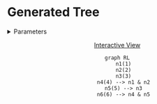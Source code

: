 # Generated Tree

<details>
<summary> Parameters </summary>

- Leaves: 3
- Branches: 2
- Order: Descending
- Level Outlines: no
- Table Representation: Vertical (left-right)

```console
enary 3 2 -t v+ -o examples/03x2:vertical:inverted.md
```

</details>

<div align="center">

[Interactive View](https://mermaid.live/view#pako:eNo9yzsLwjAYheG_8nEGSaEOvQ4ZnByddJMsH216gSYpMRmk9L-LmLq9PJyzoXO9hsToeZ3oflOWiMgWoshSlqI8shLVkbWoMzqfL2QLOpEtEzeiSVwlaUWbpP4OG-Qw2huee0hsCmHSRitIhV4PHJegsCMHx-Aeb9tBBh91Du_iOEEOvLx0jrj2HPR15tGz-evK9umc-V32D5jrPwM)

```mermaid
graph RL
    n1(1)
    n2(2)
    n3(3)
    n4(4) --> n1 & n2
    n5(5) --> n3
    n6(6) --> n4 & n5
```

</div>
